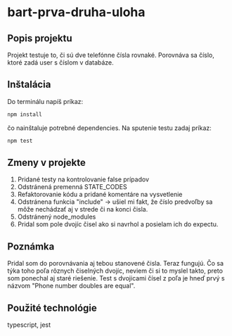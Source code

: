 ﻿# bart-prva-druha-uloha

## Popis projektu
Projekt testuje to, či sú dve telefónne čísla rovnaké. Porovnáva sa číslo, ktoré zadá user s číslom v databáze.

## Inštalácia
Do terminálu napíš príkaz:
```bash
npm install
```
čo nainštaluje potrebné dependencies.
Na sputenie testu zadaj príkaz:
```bash
npm test
```

## Zmeny v projekte
  1. Pridané testy na kontrolovanie false prípadov
  2. Odstránená premenná STATE_CODES
  3. Refaktorovanie kódu a pridané komentáre na vysvetlenie
  4. Odstránena funkcia "include" -> ušiel mi fakt, že číslo predvoľby sa môže nechádzať aj v strede či na konci čisla. 
  5. Odstránený node_modules
  6. Pridal som pole dvojíc čisel ako si navrhol a posielam ich do expectu.
  
## Poznámka
Pridal som do porovnávania aj tebou stanovené čisla. Teraz fungujú.
Čo sa týka toho poľa rôznych čiselných dvojíc, neviem či si to myslel takto, preto som ponechal aj staré riešenie. Test s dvojicami čísel z poľa
je hneď prvý s názvom "Phone number doubles are equal".

## Použité technológie
typescript, jest
